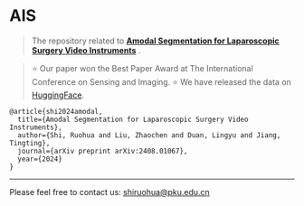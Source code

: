 # AIS

> The repository related to [**Amodal Segmentation for Laparoscopic Surgery Video Instruments**]([http://arxiv.org/abs/2410.22217](https://arxiv.org/abs/2408.01067)) .

> ⭐ Our paper won the Best Paper Award at The International Conference on Sensing and Imaging.
> ⭐ We have released the data on [HuggingFace](https://huggingface.co/datasets/ssssemma/AIS).
>

```
@article{shi2024amodal,
  title={Amodal Segmentation for Laparoscopic Surgery Video Instruments},
  author={Shi, Ruohua and Liu, Zhaochen and Duan, Lingyu and Jiang, Tingting},
  journal={arXiv preprint arXiv:2408.01067},
  year={2024}
}
```

-----
Please feel free to contact us: shiruohua@pku.edu.cn

